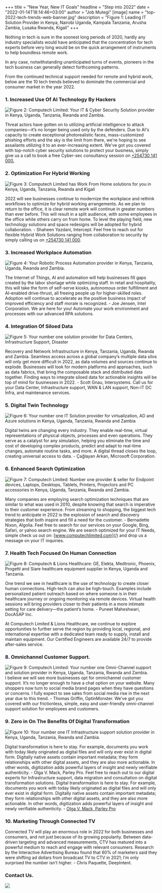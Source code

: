+++
title = "New Year, New IT Goals"
headline = "Step into 2022"
date = "2022-01-14T18:14:46+03:00"
author = "Job Mutegi"
[image]
  name = "top-2022-tech-trends-web-banner.jpg"
  description = "Figure 1: Leading IT Solution Provider in Kenya, Nairobi Uganda, Kampala Tanzania, Arusha Zambia, Lusaka Rwanda, Kigali"
+++

Nothing in tech is sure in the soonest long periods of 2020, hardly any industry specialists would have anticipated that the concentration for tech experts before very long would be on the quick arrangement of instruments to help boundless remote work.

In any case, notwithstanding unanticipated turns of events, pioneers in the tech business can generally detect forthcoming patterns.

From the continued technical support needed for remote and hybrid work, below are the 10 tech trends believed to dominate the commercial and consumer market in the year 2022.

### 1. Increased Use Of AI Technology By Hackers

![Figure 2: Computech Limited: Your IT & Cyber Security Solution provider in Kenya, Uganda, Tanzania, Rwanda and Zambia.](/images/image-2022-90.jpg)

Threat actors have gotten on to utilizing artificial intelligence to attack companies—it’s no longer being used only by the defenders.  Due to AI's capacity to create exceptional photorealistic faces, mass-customized phishing efforts and the sky is the limit from there, we're hoping to see assailants utilizing it to an ever-increasing extent. We've got you covered with top-notch cyber security solutions to protect your business, simply give us a call to book a free Cyber-sec consultancy session on [+254730 141 000.](tel:+254730141000)

### 2. Optimization For Hybrid Working

![Figure 3: Computech Limited has Work From Home solutions for you in Kenya, Uganda, Tanzania, Rwanda and Kigali](/images/image-2022-9.jpg)

2022 will see businesses continue to modernize the workplace and rethink workflows to optimize for hybrid working arrangements. As we plan to return to the office, it is clear remote work will continue in greater numbers than ever before. This will result in a split audience, with some employees in the office while others carry on from home. To level the playing field, new technology solutions and space redesigns will be adopted for hybrid collaboration. - Shaheen Yazdani, Intercept. Feel free to reach out for flexible Hybrid Work Solutions ranging from collaboration to security by simply calling us on [+254730 141 000](tel:+254730141000).

### 3. Increased Workplace Automation

![Figure 4: Your Robotic Process Automation provider in Kenya, Tanzania, Uganda, Rwanda and Zambia.](/images/image-2022-8.jpg)

The Internet of Things, AI and automation will help businesses fill gaps created by the labor shortage while optimizing staff. In retail and hospitality, this will take the form of self-serve kiosks, autonomous order fulfillment and AI-enabled drive-thrust, all freeing people up for higher-skilled roles. Adoption will continue to accelerate as the positive business impact of improved efficiency and staff morale is recognized. - Joe Jensen, Intel Corporation. We are here for you! Automate your work environment and processes with our advanced RPA solutions.


### 4. Integration Of Siloed Data

![Figure 5: Your number one solution provider for Data Centers, Infrastructure Support, Disaster](/images/image-2022-7.jpg)

Recovery and Network Infrastructure in Kenya, Tanzania, Uganda, Rwanda and Zambia.
Seamless access across a global company’s multiple data silos will only get more difficult in 2022, as data volumes and sources continue to explode. Businesses will look for modern platforms and approaches, such as data fabrics, that bring the composable stack and distributed data together. Finding ways to integrate siloed data for actionable insights will be top of mind for businesses in 2022. - Scott Gnau, Intersystems. Call us for your Data Center, Infrastructure support, WAN & LAN support, Non-IT DC Infra, and maintenance services.

### 5. Digital Twin Technology

![Figure 6: Your number one IT Solution provider for virtualization, AD and Azure solutions in Kenya, Uganda, Tanzania, Rwanda and Zambia](/images/image-2022-6.jpg)

Digital twins are changing every industry. They enable real-time, virtual representations of physical objects, processes and even operations. They serve as a catalyst for any simulation, helping you eliminate the time and cost of developing complex products, predict and adapt to real-time changes, automate routine tasks, and more. A digital thread closes the loop, creating universal access to data. - Çağlayan Arkan, Microsoft Corporation.

### 6. Enhanced Search Optimization

![Figure 7: Computech Limited: Number one provider & seller for Endpoint devices, Laptops, Desktops, Tablets, Printers, Projectors and PC accessories in Kenya, Uganda, Tanzania, Rwanda and Zambia.](/images/image-2022-5.jpg)

Many companies are employing search optimization techniques that are similar to what was used in 2010, despite knowing that search is imperative to their customer experience. From streaming to shopping, the biggest tech trend to anticipate in 2022 is the explosion of search and discovery strategies that both inspire and fill a need for the customer. - Bernadette Nixon, Algolia. Feel free to search for our services on your Google, Bing, Safari, or yahoo search engine. We are search optimized for your IT Needs, simple check us out on: [www.computechlimited.com](/) and drop us a message on your IT inquiries.

### 7. Health Tech Focused On Human Connection

![Figure 8: Computech & Lions Healthcare: GE, Elekta, Medtronic, Phoenix, Progetti and Siare healthcare equipment supplier in Kenya, Uganda and Tanzania.](/images/image-2022-4.jpg)

One trend we see in healthcare is the use of technology to create closer human connections. High-tech can also be high-touch. Examples include personalized patient outreach based on where someone is in their healthcare journey or ongoing monitoring via remote devices. Virtual health sessions will bring providers closer to their patients in a more intimate setting for care delivery—the patient’s home. - Puneet Maheshwari, DocASAP Inc.

At Computech Limited & Lions Healthcare, we continue to explore opportunities to further serve the region by providing local, regional, and international expertise with a dedicated team ready to supply, install and maintain equipment. Our Certified Engineers are available 24/7 to provide after-sales service.

### 8. Omnichannel Customer Support.

![Figure 9: Computech Limited: Your number one Omni-Channel support and solution provider in Kenya, Uganda, Tanzania, Rwanda and Zambia.](/images/image-2022-3.jpg)
I believe we will see more businesses opt for omnichannel customer support. It’s no longer enough to have a chat option on your website. Many shoppers now turn to social media brand pages when they have questions or concerns. I fully expect to see sales from social media rise in the next year due to this trend. - Thomas Griffin, OptinMonster. We’ve got you covered with our frictionless, simple, easy and user-friendly omni-channel support solution for employees and customers.


### 9. Zero in On The Benefits Of Digital Transformation

![Figure 10: Your number one IT Infrastructure support solution provider in Kenya, Uganda, Tanzania, Rwanda and Zambia.](/images/image-2022-2.jpg)

Digital transformation is here to stay. For example, documents you work with today likely originated as digital files and will only ever exist in digital form. Digitally native assets contain important metadata; they form relationships with other digital assets, and they are also more actionable. In other words, digitization adds powerful layers of insight and newly verifiable authenticity. - Olga V. Mack, Parley Pro.  Feel free to reach out to our digital experts for Infrastructure support, data migration and consultation on digital transformation solutions. Digital transformation is here to stay. For example, documents you work with today likely originated as digital files and will only ever exist in digital form. Digitally native assets contain important metadata; they form relationships with other digital assets, and they are also more actionable. In other words, digitization adds powerful layers of insight and newly verifiable authenticity. - [Olga V. Mack, Parley Pro](https://profiles.forbes.com/u/3c4da3c1-ff0d-485f-a652-f31365cb245b)

### 10. Marketing Through Connected TV

Connected TV will play an enormous role in 2022 for both businesses and consumers, and not just because of its growing popularity. Between data-driven targeting and advanced measurements, CTV has matured into a powerful medium to reach and engage with relevant consumers. Research by the Interactive Advertising Bureau found that 60% of marketers said they were shifting ad dollars from broadcast TV to CTV in 2021; I’m only surprised the number isn’t higher. - Chris Paquette, DeepIntent.

### Contact Us.

[![](/images/computech-main-mage.jpg)](tel:+254730141000)

